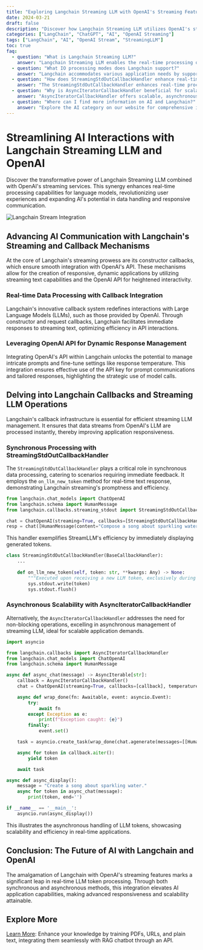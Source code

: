 ```yaml
---
title: "Exploring Langchain Streaming LLM with OpenAI's Streaming Features"
date: 2024-03-21
draft: false
description: "Discover how Langchain Streaming LLM utilizes OpenAI's streaming capabilities for real-time language processing."
categories: ["LangChain", "ChatGPT", "AI", "OpenAI Streaming"]
tags: ["LangChain", "AI", "OpenAI Stream", "StreamingLLM"]
toc: true
faq:
  - question: "What is Langchain Streaming LLM?"
    answer: "Langchain Streaming LLM enables the real-time processing of Large Language Model (LLM) outputs, facilitating instant token handling via callback mechanisms."
  - question: "What IO processing modes does Langchain support?"
    answer: "Langchain accommodates various application needs by supporting both synchronous and asynchronous IO processing for handling LLM outputs."
  - question: "How does StreamingStdOutCallbackHandler enhance real-time processing?"
    answer: "The StreamingStdOutCallbackHandler enhances real-time processing by outputting LLM-generated tokens directly to the terminal, utilizing the `on_llm_new_token` method for instant feedback."
  - question: "Why is AsyncIteratorCallbackHandler beneficial for scalability?"
    answer: "AsyncIteratorCallbackHandler offers scalable, asynchronous processing of LLM outputs, facilitating efficient, non-blocking operations suited for high-demand applications."
  - question: "Where can I find more information on AI and Langchain?"
    answer: "Explore the AI category on our website for comprehensive insights into AI applications using Langchain technology."
---
```


# Streamlining AI Interactions with Langchain Streaming LLM and OpenAI
Discover the transformative power of Langchain Streaming LLM combined with OpenAI's streaming services. This synergy enhances real-time processing capabilities for language models, revolutionizing user experiences and expanding AI's potential in data handling and responsive communication.


![Langchain Stream Integration](/img/langchain_stream.png)

## Advancing AI Communication with Langchain's Streaming and Callback Mechanisms
At the core of Langchain's streaming prowess are its constructor callbacks, which ensure smooth integration with OpenAI's API. These mechanisms allow for the creation of responsive, dynamic applications by utilizing streaming text capabilities and the OpenAI API for heightened interactivity.



### Real-time Data Processing with Callback Integration

Langchain's innovative callback system redefines interactions with Large Language Models (LLMs), such as those provided by OpenAI. Through constructor and request callbacks, Langchain facilitates immediate responses to streaming text, optimizing efficiency in API interactions.


### Leveraging OpenAI API for Dynamic Response Management
Integrating OpenAI's API within Langchain unlocks the potential to manage intricate prompts and fine-tune settings like response temperature. This integration ensures effective use of the API key for prompt communications and tailored responses, highlighting the strategic use of model calls.


## Delving into Langchain Callbacks and Streaming LLM Operations
Langchain's callback infrastructure is essential for efficient streaming LLM management. It ensures that data streams from OpenAI's LLM are processed instantly, thereby improving application responsiveness.

### Synchronous Processing with StreamingStdOutCallbackHandler

The `StreamingStdOutCallbackHandler` plays a critical role in synchronous data processing, catering to scenarios requiring immediate feedback. It employs the `on_llm_new_token` method for real-time text response, demonstrating Langchain streaming's promptness and efficiency.


```python
from langchain.chat_models import ChatOpenAI
from langchain.schema import HumanMessage
from langchain.callbacks.streaming_stdout import StreamingStdOutCallbackHandler

chat = ChatOpenAI(streaming=True, callbacks=[StreamingStdOutCallbackHandler()], temperature=0)
resp = chat([HumanMessage(content="Compose a song about sparkling water.")])
```

This handler exemplifies StreamLLM's efficiency by immediately displaying generated tokens.

```python
class StreamingStdOutCallbackHandler(BaseCallbackHandler):
    ...
    
    def on_llm_new_token(self, token: str, **kwargs: Any) -> None:
        """Executed upon receiving a new LLM token, exclusively during streaming."""
        sys.stdout.write(token)
        sys.stdout.flush()
```



### Asynchronous Scalability with AsyncIteratorCallbackHandler
Alternatively, the `AsyncIteratorCallbackHandler` addresses the need for non-blocking operations, excelling in asynchronous management of streaming LLM, ideal for scalable application demands.


```python
import asyncio

from langchain.callbacks import AsyncIteratorCallbackHandler
from langchain.chat_models import ChatOpenAI
from langchain.schema import HumanMessage

async def async_chat(message) -> AsyncIterable[str]:
    callback = AsyncIteratorCallbackHandler()
    chat = ChatOpenAI(streaming=True, callbacks=[callback], temperature=0)

    async def wrap_done(fn: Awaitable, event: asyncio.Event):
        try:
            await fn
        except Exception as e:
            print(f"Exception caught: {e}")
        finally:
            event.set()

    task = asyncio.create_task(wrap_done(chat.agenerate(messages=[[HumanMessage(content=message)]], callback.done))

    async for token in callback.aiter():
        yield token

    await task

async def async_display():
    message = "Create a song about sparkling water."
    async for token in async_chat(message):
        print(token, end='')

if __name__ == '__main__':
    asyncio.run(async_display())
```

This illustrates the asynchronous handling of LLM tokens, showcasing scalability and efficiency in real-time applications.



## Conclusion: The Future of AI with Langchain and OpenAI
The amalgamation of Langchain with OpenAI's streaming features marks a significant leap in real-time LLM token processing. Through both synchronous and asynchronous methods, this integration elevates AI application capabilities, making advanced responsiveness and scalability attainable.

## Explore More
[Learn More](https://gptdevelopment.online/): Enhance your knowledge by training PDFs, URLs, and plain text, integrating them seamlessly with RAG chatbot through an API.
